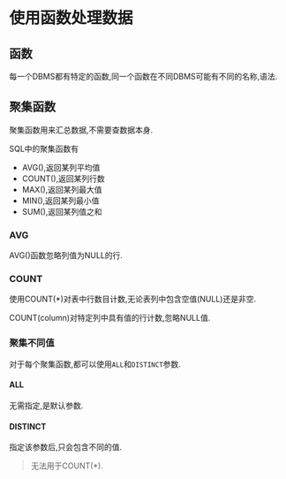 # 使用函数处理数据

## 函数

每一个DBMS都有特定的函数,同一个函数在不同DBMS可能有不同的名称,语法.

## 聚集函数

聚集函数用来汇总数据,不需要查数据本身.

SQL中的聚集函数有

- AVG(),返回某列平均值
- COUNT(),返回某列行数
- MAX(),返回某列最大值
- MIN(),返回某列最小值
- SUM(),返回某列值之和

### AVG

AVG()函数忽略列值为NULL的行.

### COUNT

使用COUNT(*)对表中行数目计数,无论表列中包含空值(NULL)还是非空.

COUNT(column)对特定列中具有值的行计数,忽略NULL值.

### 聚集不同值

对于每个聚集函数,都可以使用`ALL`和`DISTINCT`参数.

#### ALL

无需指定,是默认参数.

#### DISTINCT

指定该参数后,只会包含不同的值.

> 无法用于COUNT(*).